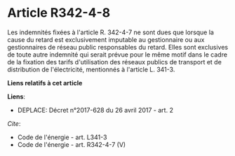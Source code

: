 # Article R342-4-8

Les indemnités fixées à l'article R. 342-4-7 ne sont dues que lorsque la cause du retard est exclusivement imputable au
gestionnaire ou aux gestionnaires de réseau public responsables du retard. Elles sont exclusives de toute autre indemnité qui
serait prévue pour le même motif dans le cadre de la fixation des tarifs d'utilisation des réseaux publics de transport et de
distribution de l'électricité, mentionnés à l'article L. 341-3.

**Liens relatifs à cet article**

**Liens**:

  - DEPLACE: Décret n°2017-628 du 26 avril 2017 - art. 2

_Cite_:

  - Code de l'énergie - art. L341-3
  - Code de l'énergie - art. R342-4-7 (V)
